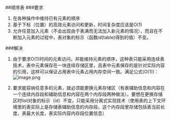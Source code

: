 ##顺序表
###要求
1. 在各种操作中维持已有元素的顺序
2. 基于下标（位置）的高效元素访问和更新，时间复杂度应该是O(1)
3. 允许任意加入元素（不会出现由于表满而无法加入新元素的情况），而且在不断加入元素的过程中，表对象的标示（函数id(table)得到的值）不变。

###解决
1. 由于要求O(1)时间的元素访问，并能维持元素的顺序，这种表只能采用连续表技术，表中元素保存在一块连续存储区里，且表中元素保存的是针对实际内容的引用，这样可以保证占用表中元素占用内存空间一致。满足公式(O(1))：
![image.png](https://upload-images.jianshu.io/upload_images/6429803-a62588c67956c67e.png?imageMogr2/auto-orient/strip%7CimageView2/2/w/1240)

2. 要求能容纳任意多的元素，就必须能更换元素存储区（有表辅助信息和内容在一个连续内存段和辅助信息和内容在两个内存段两种做法）。要想在更换存储区时list对象的标示（id）不变，只能采用分离式实现技术（使用表的上下文环境里的表实际上是存储表辅助信息的内存段，这个内存段里存储包括表当前长度，表最大长度，表实际内容内存段位置信息）
````